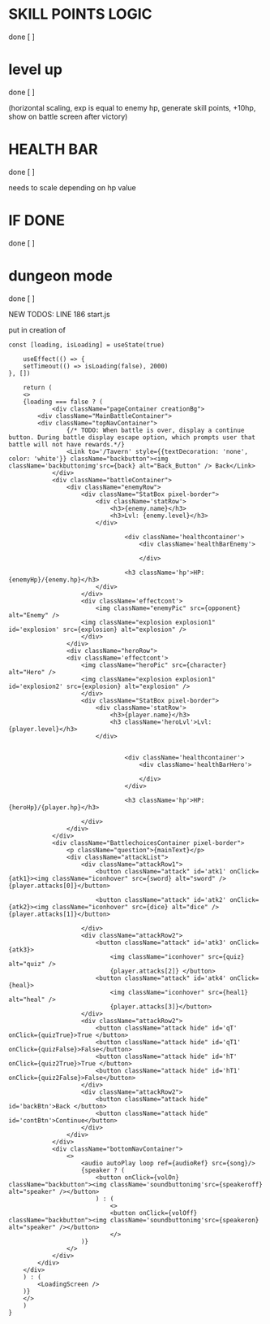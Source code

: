 # SKILL POINTS LOGIC

done [ ]

# level up

done [ ]

(horizontal scaling, exp is equal to enemy hp, generate skill points, +10hp, show on battle screen after victory)

# HEALTH BAR

done [ ]

needs to scale depending on hp value

# IF DONE

done [ ]

# dungeon mode

done [ ]

NEW TODOS:
LINE 186 start.js

put in creation of

    const [loading, isLoading] = useState(true)

        useEffect(() => {
        setTimeout(() => isLoading(false), 2000)
    }, [])

        return (
        <>
        {loading === false ? (
                <div className="pageContainer creationBg">
            <div className="MainBattleContainer">
            <div className="topNavContainer">
                    {/* TODO: When battle is over, display a continue button. During battle display escape option, which prompts user that battle will not have rewards.*/}
                    <Link to='/Tavern' style={{textDecoration: 'none', color: 'white'}} className="backbutton"><img className='backbuttonimg'src={back} alt="Back_Button" /> Back</Link>                    
                </div>
                <div className="battleContainer">
                    <div className="enemyRow">
                        <div className="StatBox pixel-border">
                            <div className='statRow'>
                                <h3>{enemy.name}</h3>
                                <h3>Lvl: {enemy.level}</h3>
                            </div>
                         
                                    <div className='healthcontainer'>
                                        <div className='healthBarEnemy'>

                                        </div>
                               
                                    <h3 className='hp'>HP:{enemyHp}/{enemy.hp}</h3>
                            </div>
                        </div>
                        <div className='effectcont'>
                            <img className="enemyPic" src={opponent} alt="Enemy" />
                        <img className="explosion explosion1" id='explosion' src={explosion} alt="explosion" />
                        </div>
                    </div>
                    <div className="heroRow">
                    <div className='effectcont'>
                        <img className="heroPic" src={character} alt="Hero" />
                        <img className="explosion explosion1" id='explosion2' src={explosion} alt="explosion" />
                        </div>
                        <div className="StatBox pixel-border">
                            <div className='statRow'>
                                <h3>{player.name}</h3>
                                <h3 className='heroLvl'>Lvl: {player.level}</h3>
                            </div>
                            
                               
                                    <div className='healthcontainer'>
                                        <div className='healthBarHero'>

                                        </div>
                                    </div>
                                
                                    <h3 className='hp'>HP:{heroHp}/{player.hp}</h3>
                            
                        </div>
                    </div>
                </div>
                <div className="BattlechoicesContainer pixel-border">
                    <p className="question">{mainText}</p>
                    <div className="attackList">
                        <div className="attackRow1">
                            <button className="attack" id='atk1' onClick={atk1}><img className="iconhover" src={sword} alt="sword" />{player.attacks[0]}</button>
                        
                            <button className="attack" id='atk2' onClick={atk2}><img className="iconhover" src={dice} alt="dice" />{player.attacks[1]}</button>
                            
                        </div>
                        <div className="attackRow2">
                            <button className="attack" id='atk3' onClick={atk3}>
                                <img className="iconhover" src={quiz} alt="quiz" />
                                {player.attacks[2]} </button>
                            <button className="attack" id='atk4' onClick={heal}>
                                <img className="iconhover" src={heal1} alt="heal" />
                                {player.attacks[3]}</button>
                        </div>
                        <div className="attackRow2">
                            <button className="attack hide" id='qT' onClick={quizTrue}>True </button>
                            <button className="attack hide" id='qT1' onClick={quizFalse}>False</button>
                            <button className="attack hide" id='hT' onClick={quiz2True}>True </button>
                            <button className="attack hide" id='hT1' onClick={quiz2False}>False</button>
                        </div>
                        <div className="attackRow2">
                            <button className="attack hide" id='backBtn'>Back </button>
                            <button className="attack hide" id='contBtn'>Continue</button>
                        </div>
                    </div>
                </div>
                <div className="bottomNavContainer">
                    <>
                        <audio autoPlay loop ref={audioRef} src={song}/>
                        {speaker ? (
                            <button onClick={volOn} className="backbutton"><img className='soundbuttonimg'src={speakeroff} alt="speaker" /></button>                    
                            ) : (
                                <>
                                <button onClick={volOff} className="backbutton"><img className='soundbuttonimg'src={speakeron} alt="speaker" /></button> 
                                </>
                        )}                   
                    </>
                </div>
            </div>
        </div>
        ) : (
            <LoadingScreen />
        )}
        </>
        )
    }
